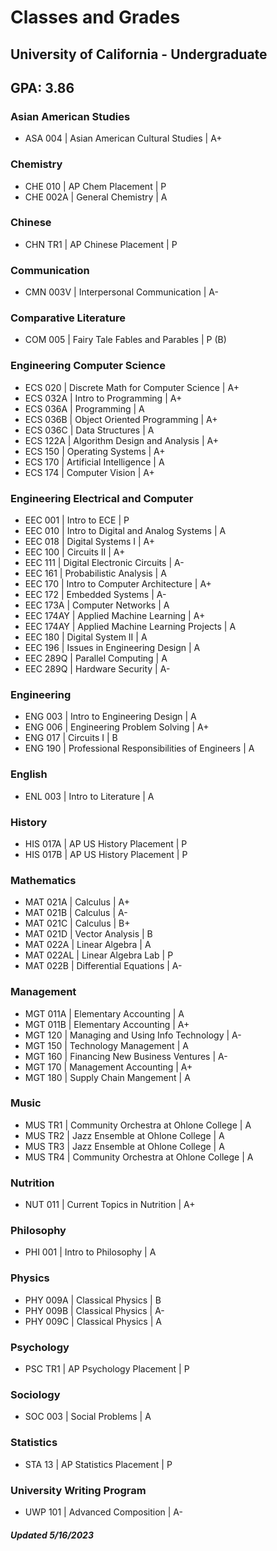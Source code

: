 <!--
layout: page
title: "Elvin Huang's Grades at University of California, Davis"
permalink: /grades/
-->
# Classes and Grades

## University of California - Undergraduate 
## GPA: 3.86

### Asian American Studies
- ASA 004 \| Asian American Cultural Studies \| A+

### Chemistry
- CHE 010 \| AP Chem Placement \| P
- CHE 002A \| General Chemistry \| A

### Chinese
- CHN TR1 \| AP Chinese Placement \| P

### Communication
- CMN 003V \| Interpersonal Communication \| A-

### Comparative Literature
- COM 005 \| Fairy Tale Fables and Parables \| P (B)

### Engineering Computer Science
- ECS 020 \| Discrete Math for Computer Science \| A+
- ECS 032A \| Intro to Programming \| A+
- ECS 036A \| Programming \| A
- ECS 036B \| Object Oriented Programming \| A+
- ECS 036C \| Data Structures \| A
- ECS 122A \| Algorithm Design and Analysis \| A+
- ECS 150 \| Operating Systems \| A+
- ECS 170 \| Artificial Intelligence \| A
- ECS 174 \| Computer Vision \| A+

### Engineering Electrical and Computer
- EEC 001 \| Intro to ECE \| P
- EEC 010 \| Intro to Digital and Analog Systems \| A
- EEC 018 \| Digital Systems I \| A+
- EEC 100 \| Circuits II \| A+
- EEC 111 \| Digital Electronic Circuits \| A-
- EEC 161 \| Probabilistic Analysis \| A
- EEC 170 \| Intro to Computer Architecture \| A+
- EEC 172 \| Embedded Systems \| A-
- EEC 173A \| Computer Networks \| A
- EEC 174AY \| Applied Machine Learning \| A+
- EEC 174AY \| Applied Machine Learning Projects \| A
- EEC 180 \| Digital System II \| A
- EEC 196 \| Issues in Engineering Design \| A
- EEC 289Q \| Parallel Computing \| A
- EEC 289Q \| Hardware Security \| A-

### Engineering
- ENG 003 \| Intro to Engineering Design \| A
- ENG 006 \| Engineering Problem Solving \| A+
- ENG 017 \| Circuits I \| B
- ENG 190 \| Professional Responsibilities of Engineers \| A

### English
- ENL 003 \| Intro to Literature \| A

### History
- HIS 017A \| AP US History Placement \| P
- HIS 017B \| AP US History Placement \| P

### Mathematics
- MAT 021A \| Calculus \| A+
- MAT 021B \| Calculus \| A-
- MAT 021C \| Calculus \| B+
- MAT 021D \| Vector Analysis \| B
- MAT 022A \| Linear Algebra \| A
- MAT 022AL \| Linear Algebra Lab \| P
- MAT 022B \| Differential Equations \| A-

### Management
- MGT 011A \| Elementary Accounting \| A
- MGT 011B \| Elementary Accounting \| A+
- MGT 120 \| Managing and Using Info Technology \| A-
- MGT 150 \| Technology Management \| A
- MGT 160 \| Financing New Business Ventures \| A-
- MGT 170 \| Management Accounting \| A+
- MGT 180 \| Supply Chain Mangement \| A

### Music
- MUS TR1 \| Community Orchestra at Ohlone College \| A
- MUS TR2 \| Jazz Ensemble at Ohlone College \| A
- MUS TR3 \| Jazz Ensemble at Ohlone College \| A
- MUS TR4 \| Community Orchestra at Ohlone College \| A

### Nutrition
- NUT 011 \| Current Topics in Nutrition \| A+

### Philosophy
- PHI 001 \| Intro to Philosophy \| A

### Physics
- PHY 009A \| Classical Physics \| B
- PHY 009B \| Classical Physics \| A-
- PHY 009C \| Classical Physics \| A

### Psychology
- PSC TR1 \| AP Psychology Placement \| P

### Sociology
- SOC 003 \| Social Problems \| A

### Statistics
- STA 13 \| AP Statistics Placement \| P

### University Writing Program
- UWP 101 \| Advanced Composition \| A-

##### Updated 5/16/2023
